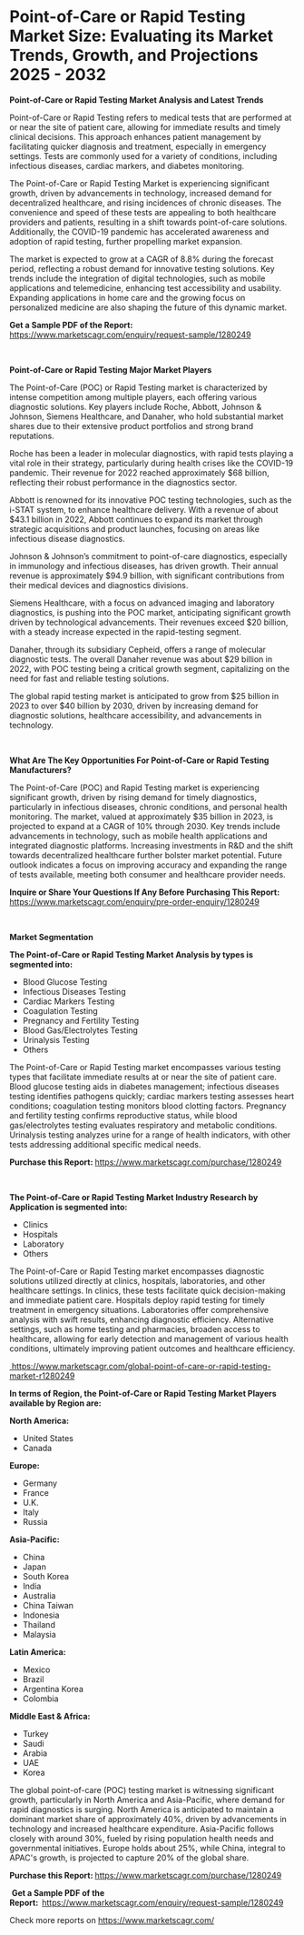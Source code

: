 <p><h1>Point-of-Care or Rapid Testing Market Size: Evaluating its Market Trends, Growth, and Projections 2025 - 2032</h1></p><p><strong>Point-of-Care or Rapid Testing Market Analysis and Latest Trends</strong></p>
<p><p>Point-of-Care or Rapid Testing refers to medical tests that are performed at or near the site of patient care, allowing for immediate results and timely clinical decisions. This approach enhances patient management by facilitating quicker diagnosis and treatment, especially in emergency settings. Tests are commonly used for a variety of conditions, including infectious diseases, cardiac markers, and diabetes monitoring.</p><p>The Point-of-Care or Rapid Testing Market is experiencing significant growth, driven by advancements in technology, increased demand for decentralized healthcare, and rising incidences of chronic diseases. The convenience and speed of these tests are appealing to both healthcare providers and patients, resulting in a shift towards point-of-care solutions. Additionally, the COVID-19 pandemic has accelerated awareness and adoption of rapid testing, further propelling market expansion.</p><p>The market is expected to grow at a CAGR of 8.8% during the forecast period, reflecting a robust demand for innovative testing solutions. Key trends include the integration of digital technologies, such as mobile applications and telemedicine, enhancing test accessibility and usability. Expanding applications in home care and the growing focus on personalized medicine are also shaping the future of this dynamic market.</p></p>
<p><strong>Get a Sample PDF of the Report:&nbsp;</strong> <a href="https://www.marketscagr.com/enquiry/request-sample/1280249?utm_campaign=3199&utm_medium=2&utm_source=Github&utm_content=ia&utm_term=24032025&utm_id=point-of-care-or-rapid-testing">https://www.marketscagr.com/enquiry/request-sample/1280249</a></p>
<p>&nbsp;</p>
<p><strong>Point-of-Care or Rapid Testing Major Market Players</strong></p>
<p><p>The Point-of-Care (POC) or Rapid Testing market is characterized by intense competition among multiple players, each offering various diagnostic solutions. Key players include Roche, Abbott, Johnson & Johnson, Siemens Healthcare, and Danaher, who hold substantial market shares due to their extensive product portfolios and strong brand reputations.</p><p>Roche has been a leader in molecular diagnostics, with rapid tests playing a vital role in their strategy, particularly during health crises like the COVID-19 pandemic. Their revenue for 2022 reached approximately $68 billion, reflecting their robust performance in the diagnostics sector.</p><p>Abbott is renowned for its innovative POC testing technologies, such as the i-STAT system, to enhance healthcare delivery. With a revenue of about $43.1 billion in 2022, Abbott continues to expand its market through strategic acquisitions and product launches, focusing on areas like infectious disease diagnostics.</p><p>Johnson & Johnson’s commitment to point-of-care diagnostics, especially in immunology and infectious diseases, has driven growth. Their annual revenue is approximately $94.9 billion, with significant contributions from their medical devices and diagnostics divisions.</p><p>Siemens Healthcare, with a focus on advanced imaging and laboratory diagnostics, is pushing into the POC market, anticipating significant growth driven by technological advancements. Their revenues exceed $20 billion, with a steady increase expected in the rapid-testing segment.</p><p>Danaher, through its subsidiary Cepheid, offers a range of molecular diagnostic tests. The overall Danaher revenue was about $29 billion in 2022, with POC testing being a critical growth segment, capitalizing on the need for fast and reliable testing solutions.</p><p>The global rapid testing market is anticipated to grow from $25 billion in 2023 to over $40 billion by 2030, driven by increasing demand for diagnostic solutions, healthcare accessibility, and advancements in technology.</p></p>
<p>&nbsp;</p>
<p><strong>What Are The Key Opportunities For Point-of-Care or Rapid Testing Manufacturers?</strong></p>
<p><p>The Point-of-Care (POC) and Rapid Testing market is experiencing significant growth, driven by rising demand for timely diagnostics, particularly in infectious diseases, chronic conditions, and personal health monitoring. The market, valued at approximately $35 billion in 2023, is projected to expand at a CAGR of 10% through 2030. Key trends include advancements in technology, such as mobile health applications and integrated diagnostic platforms. Increasing investments in R&D and the shift towards decentralized healthcare further bolster market potential. Future outlook indicates a focus on improving accuracy and expanding the range of tests available, meeting both consumer and healthcare provider needs.</p></p>
<p><strong>Inquire or Share Your Questions If Any Before Purchasing This Report:</strong> <a href="https://www.marketscagr.com/enquiry/pre-order-enquiry/1280249?utm_campaign=3199&utm_medium=2&utm_source=Github&utm_content=ia&utm_term=24032025&utm_id=point-of-care-or-rapid-testing">https://www.marketscagr.com/enquiry/pre-order-enquiry/1280249</a></p>
<p>&nbsp;</p>
<p><strong>Market Segmentation</strong></p>
<p><strong>The Point-of-Care or Rapid Testing Market Analysis by types is segmented into:</strong></p>
<p><ul><li>Blood Glucose Testing</li><li>Infectious Diseases Testing</li><li>Cardiac Markers Testing</li><li>Coagulation Testing</li><li>Pregnancy and Fertility Testing</li><li>Blood Gas/Electrolytes Testing</li><li>Urinalysis Testing</li><li>Others</li></ul></p>
<p><p>The Point-of-Care or Rapid Testing market encompasses various testing types that facilitate immediate results at or near the site of patient care. Blood glucose testing aids in diabetes management; infectious diseases testing identifies pathogens quickly; cardiac markers testing assesses heart conditions; coagulation testing monitors blood clotting factors. Pregnancy and fertility testing confirms reproductive status, while blood gas/electrolytes testing evaluates respiratory and metabolic conditions. Urinalysis testing analyzes urine for a range of health indicators, with other tests addressing additional specific medical needs.</p></p>
<p><strong>Purchase this Report:&nbsp;</strong><a href="https://www.marketscagr.com/purchase/1280249?utm_campaign=3199&utm_medium=2&utm_source=Github&utm_content=ia&utm_term=24032025&utm_id=point-of-care-or-rapid-testing">https://www.marketscagr.com/purchase/1280249</a></p>
<p>&nbsp;</p>
<p><strong>The Point-of-Care or Rapid Testing Market Industry Research by Application is segmented into:</strong></p>
<p><ul><li>Clinics</li><li>Hospitals</li><li>Laboratory</li><li>Others</li></ul></p>
<p><p>The Point-of-Care or Rapid Testing market encompasses diagnostic solutions utilized directly at clinics, hospitals, laboratories, and other healthcare settings. In clinics, these tests facilitate quick decision-making and immediate patient care. Hospitals deploy rapid testing for timely treatment in emergency situations. Laboratories offer comprehensive analysis with swift results, enhancing diagnostic efficiency. Alternative settings, such as home testing and pharmacies, broaden access to healthcare, allowing for early detection and management of various health conditions, ultimately improving patient outcomes and healthcare efficiency.</p></p>
<p><a href="https://www.marketscagr.com/global-point-of-care-or-rapid-testing-market-r1280249?utm_campaign=3199&utm_medium=2&utm_source=Github&utm_content=ia&utm_term=24032025&utm_id=point-of-care-or-rapid-testing">&nbsp;https://www.marketscagr.com/global-point-of-care-or-rapid-testing-market-r1280249</a></p>
<p><strong>In terms of Region, the Point-of-Care or Rapid Testing Market Players available by Region are:</strong></p>
<p>
    <p> <strong> North America: </strong>
        <ul>
            <li>United States</li>
            <li>Canada</li>
        </ul>
        </p> 
    <p> <strong> Europe: </strong>
        <ul>
            <li>Germany</li>
            <li>France</li>
            <li>U.K.</li>
            <li>Italy</li>
            <li>Russia</li>
        </ul>
        </p> 
    <p> <strong> Asia-Pacific: </strong>
        <ul>
            <li>China</li>
            <li>Japan</li>
            <li>South Korea</li>
            <li>India</li>
            <li>Australia</li>
            <li>China Taiwan</li>
            <li>Indonesia</li>
            <li>Thailand</li>
            <li>Malaysia</li>
        </ul>
        </p> 
    <p> <strong> Latin America: </strong>
        <ul>
            <li>Mexico</li>
            <li>Brazil</li>
            <li>Argentina Korea</li>
            <li>Colombia</li>
        </ul>
        </p> 
    <p> <strong> Middle East & Africa: </strong>
        <ul>
            <li>Turkey</li>
            <li>Saudi</li>
            <li>Arabia</li>
            <li>UAE</li>
            <li>Korea</li>
        </ul>
    </p>
    </p>
<p><p>The global point-of-care (POC) testing market is witnessing significant growth, particularly in North America and Asia-Pacific, where demand for rapid diagnostics is surging. North America is anticipated to maintain a dominant market share of approximately 40%, driven by advancements in technology and increased healthcare expenditure. Asia-Pacific follows closely with around 30%, fueled by rising population health needs and governmental initiatives. Europe holds about 25%, while China, integral to APAC's growth, is projected to capture 20% of the global share.</p></p>
<p><strong>Purchase this Report: </strong><a href="https://www.marketscagr.com/purchase/1280249?utm_campaign=3199&utm_medium=2&utm_source=Github&utm_content=ia&utm_term=24032025&utm_id=point-of-care-or-rapid-testing">https://www.marketscagr.com/purchase/1280249</a></p>
<p>&nbsp;<strong>Get a Sample PDF of the Report:&nbsp;&nbsp;</strong><a href="https://www.marketscagr.com/enquiry/request-sample/1280249?utm_campaign=3199&utm_medium=2&utm_source=Github&utm_content=ia&utm_term=24032025&utm_id=point-of-care-or-rapid-testing">https://www.marketscagr.com/enquiry/request-sample/1280249</a></p>
<p><strong></strong></p>
<p>Check more reports on <a href="https://www.marketscagr.com/?utm_campaign=3199&utm_medium=2&utm_source=Github&utm_content=ia&utm_term=24032025&utm_id=point-of-care-or-rapid-testing">https://www.marketscagr.com/</a></p>